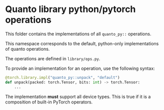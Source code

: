 # Quanto library python/pytorch operations

This folder contains the implementations of all `quanto_py::` operations.

This namespace corresponds to the default, python-only implementations of quanto operations.

The operations are defined in `library/ops.py`.

To provide an implementation for an operation, use the following syntax:

```python
@torch.library.impl("quanto_py::unpack", "default")
def unpack(packed: torch.Tensor, bits: int) -> torch.Tensor:
    ...
```

The implementation **must** support all device types. This is true if it
is a composition of built-in PyTorch operators.
